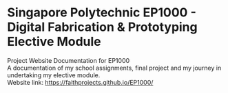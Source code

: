 # Singapore Polytechnic EP1000 - Digital Fabrication & Prototyping Elective Module
Project Website Documentation for EP1000 <br>
A documentation of my school assignments, final project and my journey in undertaking my elective module. <br>
Website link: https://faithprojects.github.io/EP1000/
